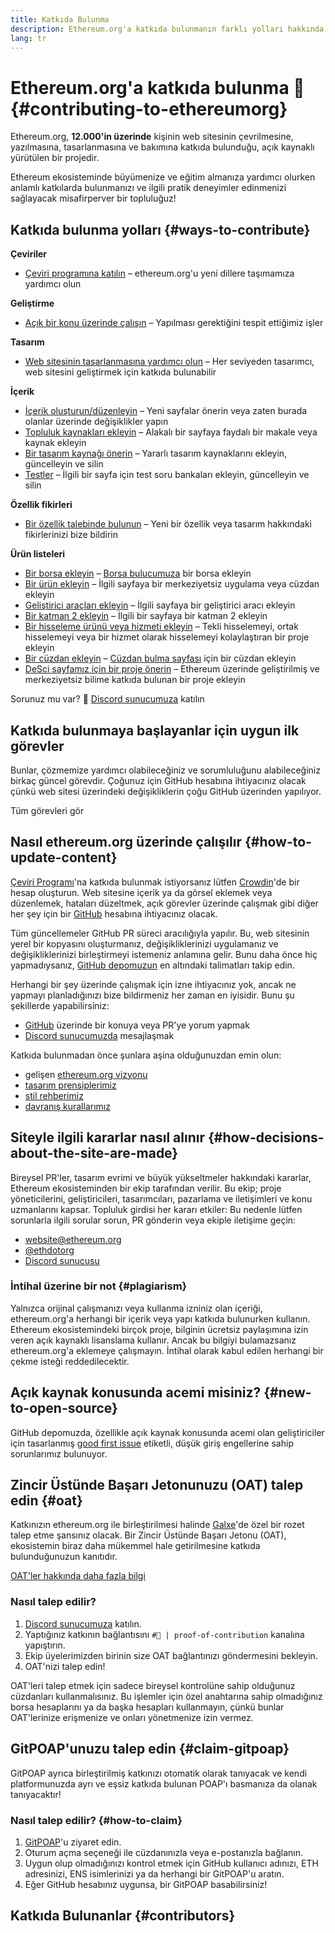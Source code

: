 ```yaml
---
title: Katkıda Bulunma
description: Ethereum.org'a katkıda bulunmanın farklı yolları hakkında bilgi edinin
lang: tr
---
```


# Ethereum.org'a katkıda bulunma 🦄 {#contributing-to-ethereumorg}

Ethereum.org, **12.000'in üzerinde** kişinin web sitesinin çevrilmesine, yazılmasına, tasarlanmasına ve bakımına katkıda bulunduğu, açık kaynaklı yürütülen bir projedir.

Ethereum ekosisteminde büyümenize ve eğitim almanıza yardımcı olurken anlamlı katkılarda bulunmanızı ve ilgili pratik deneyimler edinmenizi sağlayacak misafirperver bir topluluğuz!

## Katkıda bulunma yolları {#ways-to-contribute}

**Çeviriler**
- [Çeviri programına katılın](/contributing/translation-program/) – ethereum.org'u yeni dillere taşımamıza yardımcı olun

**Geliştirme**
- [Açık bir konu üzerinde çalışın](https://github.com/ethereum/ethereum-org-website/issues) – Yapılması gerektiğini tespit ettiğimiz işler

**Tasarım**
- [Web sitesinin tasarlanmasına yardımcı olun](/contributing/design/) – Her seviyeden tasarımcı, web sitesini geliştirmek için katkıda bulunabilir

**İçerik**
- [İçerik oluşturun/düzenleyin](/contributing/#how-to-update-content) – Yeni sayfalar önerin veya zaten burada olanlar üzerinde değişiklikler yapın
- [Topluluk kaynakları ekleyin](/contributing/content-resources/) – Alakalı bir sayfaya faydalı bir makale veya kaynak ekleyin
- [Bir tasarım kaynağı önerin](/contributing/design/adding-design-resources/) – Yararlı tasarım kaynaklarını ekleyin, güncelleyin ve silin
- [Testler](/contributing/quizzes/) – İlgili bir sayfa için test soru bankaları ekleyin, güncelleyin ve silin

**Özellik fikirleri**
- [Bir özellik talebinde bulunun](https://github.com/ethereum/ethereum-org-website/issues/new?assignees=&labels=Type%3A+Feature&template=feature_request.yaml&title=) – Yeni bir özellik veya tasarım hakkındaki fikirlerinizi bize bildirin

**Ürün listeleri**
- [Bir borsa ekleyin](/contributing/adding-exchanges/) – [Borsa bulucumuza](/get-eth/#country-picker) bir borsa ekleyin
- [Bir ürün ekleyin](/contributing/adding-products/) – İlgili sayfaya bir merkeziyetsiz uygulama veya cüzdan ekleyin
- [Geliştirici araçları ekleyin](/contributing/adding-developer-tools/) – İlgili sayfaya bir geliştirici aracı ekleyin
- [Bir katman 2 ekleyin](/contributing/adding-layer-2s/) – İlgili bir sayfaya bir katman 2 ekleyin
- [Bir hisseleme ürünü veya hizmeti ekleyin](/contributing/adding-staking-products/) – Tekli hisselemeyi, ortak hisselemeyi veya bir hizmet olarak hisselemeyi kolaylaştıran bir proje ekleyin
- [Bir cüzdan ekleyin](/contributing/adding-wallets/) – [Cüzdan bulma sayfası](/wallets/find-wallet/) için bir cüzdan ekleyin
- [DeSci sayfamız için bir proje önerin](/contributing/adding-desci-projects/) – Ethereum üzerinde geliştirilmiş ve merkeziyetsiz bilime katkıda bulunan bir proje ekleyin

Sorunuz mu var? 🤔 [Discord sunucumuza](https://discord.gg/ethereum-org) katılın

## Katkıda bulunmaya başlayanlar için uygun ilk görevler

Bunlar, çözmemize yardımcı olabileceğiniz ve sorumluluğunu alabileceğiniz birkaç güncel görevdir. Çoğunuz için GitHub hesabına ihtiyacınız olacak çünkü web sitesi üzerindeki değişikliklerin çoğu GitHub üzerinden yapılıyor.

<IssuesList issues={gfissues} my={8} />

<ButtonLink href="https://github.com/ethereum/ethereum-org-website/issues">Tüm görevleri gör</ButtonLink>

## Nasıl ethereum.org üzerinde çalışılır {#how-to-update-content}

[Çeviri Programı](/contributing/translation-program/)'na katkıda bulunmak istiyorsanız lütfen [Crowdin](https://crowdin.com/project/ethereum-org)'de bir hesap oluşturun. Web sitesine içerik ya da görsel eklemek veya düzenlemek, hataları düzeltmek, açık görevler üzerinde çalışmak gibi diğer her şey için bir [GitHub](https://github.com/) hesabına ihtiyacınız olacak.

Tüm güncellemeler GitHub PR süreci aracılığıyla yapılır. Bu, web sitesinin yerel bir kopyasını oluşturmanız, değişikliklerinizi uygulamanız ve değişikliklerinizi birleştirmeyi istemeniz anlamına gelir. Bunu daha önce hiç yapmadıysanız, [GitHub depomuzun](https://github.com/ethereum/ethereum-org-website) en altındaki talimatları takip edin.

Herhangi bir şey üzerinde çalışmak için izne ihtiyacınız yok, ancak ne yapmayı planladığınızı bize bildirmeniz her zaman en iyisidir. Bunu şu şekillerde yapabilirsiniz:

- [GitHub](https://github.com/ethereum/ethereum-org-website) üzerinde bir konuya veya PR'ye yorum yapmak
- [Discord sunucumuzda](https://discord.gg/ethereum-org) mesajlaşmak

Katkıda bulunmadan önce şunlara aşina olduğunuzdan emin olun:

- gelişen [ethereum.org vizyonu](/about/)
- [tasarım prensiplerimiz](/contributing/design-principles/)
- [stil rehberimiz](/contributing/style-guide/)
- [davranış kurallarımız](/community/code-of-conduct)

<ContributorsQuizBanner className="mt-16 mb-8" />

## Siteyle ilgili kararlar nasıl alınır {#how-decisions-about-the-site-are-made}

Bireysel PR'ler, tasarım evrimi ve büyük yükseltmeler hakkındaki kararlar, Ethereum ekosisteminden bir ekip tarafından verilir. Bu ekip; proje yöneticilerini, geliştiricileri, tasarımcıları, pazarlama ve iletişimleri ve konu uzmanlarını kapsar. Topluluk girdisi her kararı etkiler: Bu nedenle lütfen sorunlarla ilgili sorular sorun, PR gönderin veya ekiple iletişime geçin:

- [website@ethereum.org](mailto:website@ethereum.org)
- [@ethdotorg](https://twitter.com/ethdotorg)
- [Discord sunucusu](https://discord.gg/ethereum-org)

### İntihal üzerine bir not {#plagiarism}

Yalnızca orijinal çalışmanızı veya kullanma izniniz olan içeriği, ethereum.org'a herhangi bir içerik veya yapı katkıda bulunurken kullanın. Ethereum ekosistemindeki birçok proje, bilginin ücretsiz paylaşımına izin veren açık kaynaklı lisanslama kullanır. Ancak bu bilgiyi bulamazsanız ethereum.org'a eklemeye çalışmayın. İntihal olarak kabul edilen herhangi bir çekme isteği reddedilecektir.

## Açık kaynak konusunda acemi misiniz? {#new-to-open-source}

GitHub depomuzda, özellikle açık kaynak konusunda acemi olan geliştiriciler için tasarlanmış [good first issue](https://github.com/ethereum/ethereum-org-website/issues?q=is%3Aopen+is%3Aissue+label%3A%22good+first+issue%22) etiketli, düşük giriş engellerine sahip sorunlarımız bulunuyor.

## Zincir Üstünde Başarı Jetonunuzu (OAT) talep edin {#oat}

Katkınızın ethereum.org ile birleştirilmesi halinde [Galxe](https://app.galxe.com/quest/ethereumorg)'de özel bir rozet talep etme şansınız olacak. Bir Zincir Üstünde Başarı Jetonu (OAT), ekosistemin biraz daha mükemmel hale getirilmesine katkıda bulunduğunuzun kanıtıdır.

[OAT'ler hakkında daha fazla bilgi](https://help.galxe.com/en/articles/9645630-create-quest-rewards#h_1c5d63ba03)

### Nasıl talep edilir?
1. [Discord sunucumuza](https://discord.gg/ethereum-org) katılın.
2. Yaptığınız katkının bağlantısını `#🥇 | proof-of-contribution` kanalına yapıştırın.
3. Ekip üyelerimizden birinin size OAT bağlantınızı göndermesini bekleyin.
4. OAT'nizi talep edin!

OAT'leri talep etmek için sadece bireysel kontrolüne sahip olduğunuz cüzdanları kullanmalısınız. Bu işlemler için özel anahtarına sahip olmadığınız borsa hesaplarını ya da başka hesapları kullanmayın, çünkü bunlar OAT'lerinize erişmenize ve onları yönetmenize izin vermez.

## GitPOAP'unuzu talep edin {#claim-gitpoap}

GitPOAP ayrıca birleştirilmiş katkınızı otomatik olarak tanıyacak ve kendi platformunuzda ayrı ve eşsiz katkıda bulunan POAP'ı basmanıza da olanak tanıyacaktır!


### Nasıl talep edilir? {#how-to-claim}

1. [GitPOAP](https://www.gitpoap.io)'u ziyaret edin.
2. Oturum açma seçeneği ile cüzdanınızla veya e-postanızla bağlanın.
3. Uygun olup olmadığınızı kontrol etmek için GitHub kullanıcı adınızı, ETH adresinizi, ENS isimlerinizi ya da herhangi bir GitPOAP'u aratın.
4. Eğer GitHub hesabınız uygunsa, bir GitPOAP basabilirsiniz!

## Katkıda Bulunanlar {#contributors}

<Contributors />
